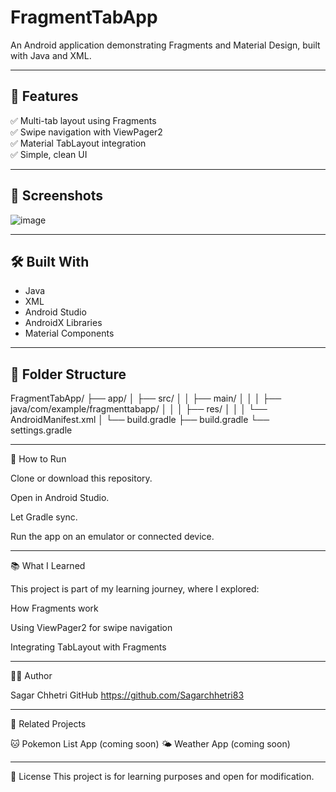 # FragmentTabApp

An Android application demonstrating Fragments and Material Design, built with Java and XML.


---------

## 🚀 Features

✅ Multi-tab layout using Fragments  
✅ Swipe navigation with ViewPager2  
✅ Material TabLayout integration  
✅ Simple, clean UI

----------

## 📸 Screenshots

![image](https://github.com/user-attachments/assets/c6fe8a4d-391b-4de3-8cd5-327286ac3a50)


----------

## 🛠 Built With

- Java
- XML
- Android Studio
- AndroidX Libraries
- Material Components

----------

## 📂 Folder Structure

FragmentTabApp/
├── app/
│   ├── src/
│   │   ├── main/
│   │   │   ├── java/com/example/fragmenttabapp/
│   │   │   ├── res/
│   │   │   └── AndroidManifest.xml
│   └── build.gradle
├── build.gradle
└── settings.gradle

-----------

🚀 How to Run

Clone or download this repository.

Open in Android Studio.

Let Gradle sync.

Run the app on an emulator or connected device.

------------

📚 What I Learned

This project is part of my learning journey, where I explored:

How Fragments work

Using ViewPager2 for swipe navigation

Integrating TabLayout with Fragments

-------------

👨‍💻 Author

Sagar Chhetri
GitHub https://github.com/Sagarchhetri83


-------------

🔗 Related Projects

🐱 Pokemon List App (coming soon)
🌤️ Weather App (coming soon)

------------

📜 License
This project is for learning purposes and open for modification.
